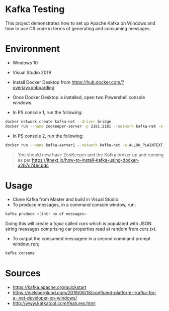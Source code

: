 # Kafka Testing
This project demonstrates how to set up Apache Kafka on Windows and how to use C# code in terms of generating and consuming messages.

# Environment

- Windows 10
- Visual Studio 2019
- Install Docker Desktop from https://hub.docker.com/?overlay=onboarding
- Once Docker Desktop is installed, open two Powershell console windows.

- In PS console 1, run the following:

```sh
docker network create kafka-net --driver bridge
docker run --name zookeeper-server -p 2181:2181 --network kafka-net -e ALLOW_ANONYMOUS_LOGIN=yes bitnami/zookeeper:latest
```

- In PS console 2, run the following:
```sh
docker run --name kafka-server1 --network kafka-net -e ALLOW_PLAINTEXT_LISTENER=yes -e KAFKA_CFG_ZOOKEEPER_CONNECT=zookeeper-server:2181 -e KAFKA_CFG_ADVERTISED_LISTENERS=PLAINTEXT://localhost:9092 -p 9092:9092 bitnami/kafka:latest
```

> You should now have ZooKeeper and the Kafka broker up and running as per https://itnext.io/how-to-install-kafka-using-docker-a2b7c746cbdc

# Usage
- Clone Kafka from Master and build in Visual Studio.
- To produce messages, in a command console window, run;
```sh
kafka produce <(int) no of messages>
```
Doing this will create a <i>topic</i> called <i>cars</i> which is populated with JSON string messages comprising car properties read at random from <i>cars.txt</i>.

- To output the consumed messagem in a second command prompt window, run;
```sh
kafka consume
```


# Sources
- https://kafka.apache.org/quickstart
- https://nielsberglund.com/2019/06/18/confluent-platform--kafka-for-a-.net-developer-on-windows/
- http://www.kafkatool.com/features.html

